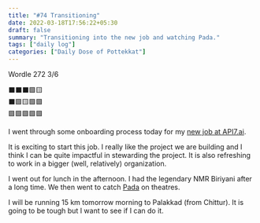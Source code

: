 ```yaml
---
title: "#74 Transitioning"
date: 2022-03-18T17:56:22+05:30
draft: false
summary: "Transitioning into the new job and watching Pada."
tags: ["daily log"]
categories: ["Daily Dose of Pottekkat"]
---
```


Wordle 272 3/6

⬛⬛⬛🟩🟨\
⬛🟩🟨🟩🟩\
🟩🟩🟩🟩🟩

I went through some onboarding process today for my [new job at API7.ai](../17-3-22-new-job-announcement).

It is exciting to start this job. I really like the project we are building and I think I can be quite impactful in stewarding the project. It is also refreshing to work in a bigger (well, relatively) organization.

I went out for lunch in the afternoon. I had the legendary NMR Biriyani after a long time. We then went to catch [Pada](https://www.imdb.com/title/tt10375094/) on theatres.

I will be running 15 km tomorrow morning to Palakkad (from Chittur). It is going to be tough but I want to see if I can do it.
